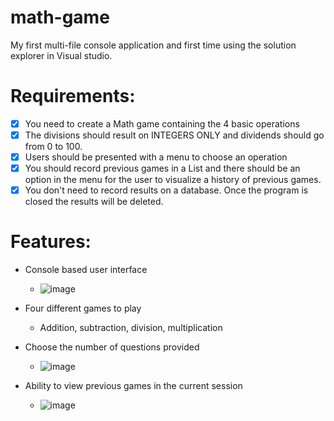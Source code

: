 # math-game
My first multi-file console application and first time using the solution explorer in Visual studio. 

# Requirements:
- [x] You need to create a Math game containing the 4 basic operations
- [x] The divisions should result on INTEGERS ONLY and dividends should go from 0 to 100.
- [x] Users should be presented with a menu to choose an operation
- [x] You should record previous games in a List and there should be an option in the menu for the user to visualize a history of previous games.
- [x] You don't need to record results on a database. Once the program is closed the results will be deleted.

# Features:
* Console based user interface
    - ![image](https://user-images.githubusercontent.com/23292290/219857528-15ab4a98-ade9-4193-8098-f05a4c7aa93b.png)

* Four different games to play
    - Addition, subtraction, division, multiplication

* Choose the number of questions provided
    - ![image](https://user-images.githubusercontent.com/23292290/219857659-810a31c4-4e17-4eaf-b09e-a6d92427ce48.png)

* Ability to view previous games in the current session
    - ![image](https://user-images.githubusercontent.com/23292290/219857637-6cddd04a-f75d-49f6-98c0-5a65f87c96d2.png)
